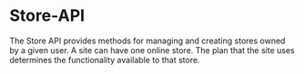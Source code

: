 # Store-API
The Store API provides methods for managing and creating stores owned by a given user. A site can
have one online store. The plan that the site uses determines the functionality available to that store.
